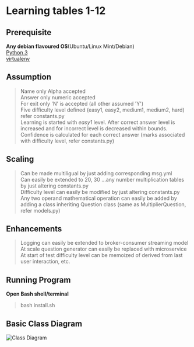 # Learning tables 1-12

## Prerequisite
**Any debian flavoured OS**(Ubuntu/Linux Mint/Debian)  
[Python 3](https://www.python.org/)  
[virtualenv](https://packaging.python.org/guides/installing-using-pip-and-virtual-environments/#installing-virtualenv)

## Assumption
>Name only Alpha accepted  
>Answer only numeric accepted  
>For exit only 'N' is accepted (all other assumed 'Y')  
>Five difficulty level defined (easy1, easy2, medium1, medium2, hard) refer constants.py  
>Learning is started with *easy1* level. After correct answer level is increased and for incorrect level is decreased within bounds.  
>Confidence is calculated for each correct answer (marks associated with difficulty level, refer constants.py)

## Scaling
>Can be made multiligual by just adding corresponding msg.yml  
>Can easily be extended to 20, 30 ...any number multiplication tables by just altering constants.py  
>Difficulty level can easily be modified by just altering constants.py  
>Any two operand mathematical operation can easily be added by adding a class inheriting Question class (same as MultiplierQuestion, refer models.py)

## Enhancements
>Logging can easily be extended to broker-consumer streaming model  
>At scale question generator can easily be replaced with microservice  
>At start of test difficulty level can be memoized of derived from last user interaction, etc.

## Running Program
**Open Bash shell/terminal**
>bash install.sh

## Basic Class Diagram
![Class Diagram](https://lh3.googleusercontent.com/-RJwxLI6QVlg/YFcqnhCPkKI/AAAAAAAABi8/0zhlNVrQ4E0Ptd5H6GwoteivkB0PPY3YgCLcBGAsYHQ/s0/learning_table%2B%25281%2529.png)
